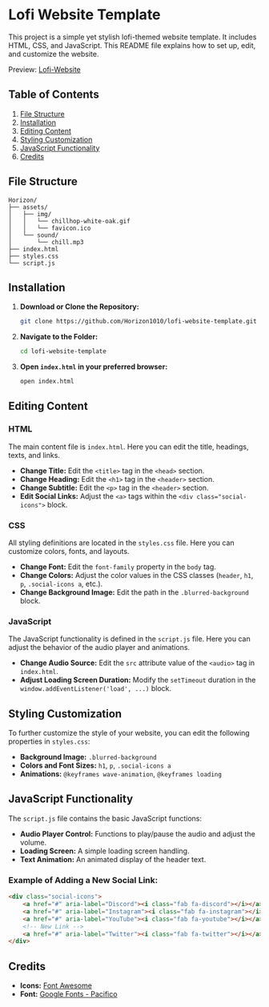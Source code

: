 
# Lofi Website Template

This project is a simple yet stylish lofi-themed website template. It includes HTML, CSS, and JavaScript. This README file explains how to set up, edit, and customize the website.

Preview: [Lofi-Website](https://hori-home.vercel.app/)

## Table of Contents

1. [File Structure](#file-structure)
2. [Installation](#installation)
3. [Editing Content](#editing-content)
4. [Styling Customization](#styling-customization)
5. [JavaScript Functionality](#javascript-functionality)
6. [Credits](#credits)

## File Structure

```
Horizon/
├── assets/
│   ├── img/
│   │   └── chillhop-white-oak.gif
│   │   └── favicon.ico
│   └── sound/
│       └── chill.mp3
├── index.html
├── styles.css
└── script.js
```

## Installation

1. **Download or Clone the Repository:**

   ```sh
   git clone https://github.com/Horizon1010/lofi-website-template.git
   ```

2. **Navigate to the Folder:**

   ```sh
   cd lofi-website-template
   ```

3. **Open `index.html` in your preferred browser:**

   ```sh
   open index.html
   ```

## Editing Content

### HTML

The main content file is `index.html`. Here you can edit the title, headings, texts, and links.

- **Change Title:** Edit the `<title>` tag in the `<head>` section.
- **Change Heading:** Edit the `<h1>` tag in the `<header>` section.
- **Change Subtitle:** Edit the `<p>` tag in the `<header>` section.
- **Edit Social Links:** Adjust the `<a>` tags within the `<div class="social-icons">` block.

### CSS

All styling definitions are located in the `styles.css` file. Here you can customize colors, fonts, and layouts.

- **Change Font:** Edit the `font-family` property in the `body` tag.
- **Change Colors:** Adjust the color values in the CSS classes (`header`, `h1`, `p`, `.social-icons a`, etc.).
- **Change Background Image:** Edit the path in the `.blurred-background` block.

### JavaScript

The JavaScript functionality is defined in the `script.js` file. Here you can adjust the behavior of the audio player and animations.

- **Change Audio Source:** Edit the `src` attribute value of the `<audio>` tag in `index.html`.
- **Adjust Loading Screen Duration:** Modify the `setTimeout` duration in the `window.addEventListener('load', ...)` block.

## Styling Customization

To further customize the style of your website, you can edit the following properties in `styles.css`:

- **Background Image:** `.blurred-background`
- **Colors and Font Sizes:** `h1`, `p`, `.social-icons a`
- **Animations:** `@keyframes wave-animation`, `@keyframes loading`

## JavaScript Functionality

The `script.js` file contains the basic JavaScript functions:

- **Audio Player Control:** Functions to play/pause the audio and adjust the volume.
- **Loading Screen:** A simple loading screen handling.
- **Text Animation:** An animated display of the header text.

### Example of Adding a New Social Link:

```html
<div class="social-icons">
    <a href="#" aria-label="Discord"><i class="fab fa-discord"></i></a>
    <a href="#" aria-label="Instagram"><i class="fab fa-instagram"></i></a>
    <a href="#" aria-label="YouTube"><i class="fab fa-youtube"></i></a>
    <!-- New Link -->
    <a href="#" aria-label="Twitter"><i class="fab fa-twitter"></i></a>
</div>
```

## Credits

- **Icons:** [Font Awesome](https://fontawesome.com)
- **Font:** [Google Fonts - Pacifico](https://fonts.google.com/specimen/Pacifico)
